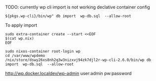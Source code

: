TODO:
currently wp cli import is not working declative container config

```
${pkgs.wp-cli}/bin/wp" db import  wp-db.sql  --allow-root 
```
To apply import

```
sudo extra-container create --start <<EOF
$(cat wp.nix)
EOF
```

```
sudo nixos-container root-login wp
cd /var/www/wpdemo
/nix/store/dswy26xs8nh2q3w3nizxvj94zk7djl2r-wp-cli-2.6.0/bin/wp db import  wp-db.sql  --allow-root 

````

http://wp.docker.localdev/wp-admin
user:admin
pw:password



